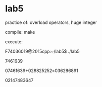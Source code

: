 # lab5
practice of: overload operators, huge integer

compile: make

execute: 

F74036019@2015cpp:~/lab5$ ./lab5

7461639

07461639+028825252=036286891

02147483647
